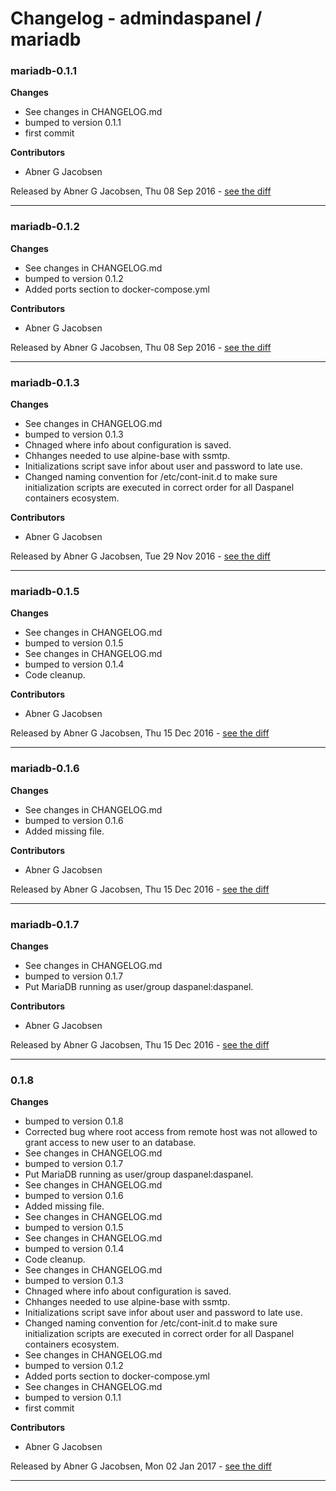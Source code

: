 # Changelog - admindaspanel / mariadb

### mariadb-0.1.1
__Changes__

- See changes in CHANGELOG.md
- bumped to version 0.1.1
- first commit

__Contributors__

- Abner G Jacobsen

Released by Abner G Jacobsen, Thu 08 Sep 2016 -
[see the diff](https://github.com/admindaspanel/mariadb/compare/...#diff)
______________

### mariadb-0.1.2
__Changes__

- See changes in CHANGELOG.md
- bumped to version 0.1.2
- Added ports section to docker-compose.yml

__Contributors__

- Abner G Jacobsen

Released by Abner G Jacobsen, Thu 08 Sep 2016 -
[see the diff](https://github.com/admindaspanel/mariadb/compare/...#diff)
______________

### mariadb-0.1.3
__Changes__

- See changes in CHANGELOG.md
- bumped to version 0.1.3
- Chnaged where info about configuration is saved.
- Chhanges needed to use alpine-base with ssmtp.
- Initializations script save infor about user and password to late use.
- Changed naming convention for /etc/cont-init.d to make sure initialization scripts are executed in correct order for all Daspanel containers ecosystem.

__Contributors__

- Abner G Jacobsen

Released by Abner G Jacobsen, Tue 29 Nov 2016 -
[see the diff](https://github.com/admindaspanel/mariadb/compare/...#diff)
______________

### mariadb-0.1.5
__Changes__

- See changes in CHANGELOG.md
- bumped to version 0.1.5
- See changes in CHANGELOG.md
- bumped to version 0.1.4
- Code cleanup.

__Contributors__

- Abner G Jacobsen

Released by Abner G Jacobsen, Thu 15 Dec 2016 -
[see the diff](https://github.com/admindaspanel/mariadb/compare/...#diff)
______________

### mariadb-0.1.6
__Changes__

- See changes in CHANGELOG.md
- bumped to version 0.1.6
- Added missing file.

__Contributors__

- Abner G Jacobsen

Released by Abner G Jacobsen, Thu 15 Dec 2016 -
[see the diff](https://github.com/admindaspanel/mariadb/compare/...#diff)
______________

### mariadb-0.1.7
__Changes__

- See changes in CHANGELOG.md
- bumped to version 0.1.7
- Put MariaDB running as user/group daspanel:daspanel.

__Contributors__

- Abner G Jacobsen

Released by Abner G Jacobsen, Thu 15 Dec 2016 -
[see the diff](https://github.com/admindaspanel/mariadb/compare/...#diff)
______________

### 0.1.8
__Changes__

- bumped to version 0.1.8
- Corrected bug where root access from remote host was not allowed to grant access to new user to an database.
- See changes in CHANGELOG.md
- bumped to version 0.1.7
- Put MariaDB running as user/group daspanel:daspanel.
- See changes in CHANGELOG.md
- bumped to version 0.1.6
- Added missing file.
- See changes in CHANGELOG.md
- bumped to version 0.1.5
- See changes in CHANGELOG.md
- bumped to version 0.1.4
- Code cleanup.
- See changes in CHANGELOG.md
- bumped to version 0.1.3
- Chnaged where info about configuration is saved.
- Chhanges needed to use alpine-base with ssmtp.
- Initializations script save infor about user and password to late use.
- Changed naming convention for /etc/cont-init.d to make sure initialization scripts are executed in correct order for all Daspanel containers ecosystem.
- See changes in CHANGELOG.md
- bumped to version 0.1.2
- Added ports section to docker-compose.yml
- See changes in CHANGELOG.md
- bumped to version 0.1.1
- first commit

__Contributors__

- Abner G Jacobsen

Released by Abner G Jacobsen, Mon 02 Jan 2017 -
[see the diff](https://github.com/admindaspanel/mariadb/compare/3fd8c18878784ff7e648ae238b98209129c5f699...0.1.8#diff)
______________


